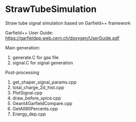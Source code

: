 # StrawTubeSimulation
Straw tube signal simulation based on Garfield++ framework

Garfield++ User Guide:
https://garfieldpp.web.cern.ch/doxygen/UserGuide.pdf

Main generation:
1. generate.C for gas file
2. signal.C for signal generation

Post-processing
1. get_shaper_signal_params.cpp
2. total_charge_2d_hist.cpp
3. PlotSignal.cpp
4. draw_before_spice.cpp
5. Geant4GarfieldCompare.cpp
6. GetAll90Percents.cpp
7. Energy_dep.cpp
